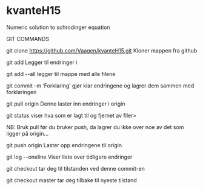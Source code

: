 # kvanteH15
Numeric solution to schrodinger equation




GIT COMMANDS

git clone https://github.com/Vaagen/kvanteH15.git
	Kloner mappen fra github

git add <filnavn> 
	Legger til endringer i <filnavn>

git add --all <mappenavn>
	legger til mappe med alle filene

git commit -m ‘Forklaring’ 
	gjør klar endringene og lagrer dem sammen med forklaringen

git pull origin
	Denne laster inn endringer i origin

git status
		viser hva som er lagt til og fjernet av filer>

NB: Bruk pull før du bruker push, da lagrer du ikke over noe av det som ligger på origin…

git push origin	
	Laster opp endringene til origin

git log --oneline
	Viser liste over tidligere endringer

git checkout <commit number>
	tar deg til tilstanden ved denne commit-en

git checkout master
	tar deg tilbake til nyeste tilstand
